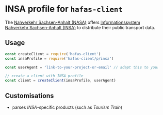 # INSA profile for `hafas-client`

The [Nahverkehr Sachsen-Anhalt (NASA)](https://de.wikipedia.org/wiki/Nahverkehrsservice_Sachsen-Anhalt) offers [Informationssystem Nahverkehr Sachsen-Anhalt (INSA)](https://insa.de) to distribute their public transport data.

## Usage

```js
const createClient = require('hafas-client')
const insaProfile = require('hafas-client/p/insa')

const userAgent = 'link-to-your-project-or-email' // adapt this to your project!

// create a client with INSA profile
const client = createClient(insaProfile, userAgent)
```


## Customisations

- parses *INSA*-specific products (such as *Tourism Train*)
